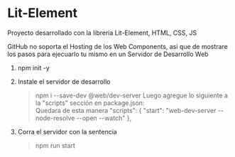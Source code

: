 # Lit-Element
Proyecto desarrollado con la libreria Lit-Element, HTML, CSS, JS

GitHub no soporta el Hosting de los Web Components, asi que de mostrare los pasos para ejecuarlo tu mismo en un Servidor de Desarrollo Web

1. npm init -y
2. Instale el servidor de desarrollo
    > npm i --save-dev @web/dev-server
    > Luego agregue lo siguiente a la "scripts" sección en package.json:    
    > Quedara de esta manera
     "scripts": {
      "start": "web-dev-server --node-resolve --open --watch"
     },
     
3. Corra el servidor con la sentencia 
    > npm run start
